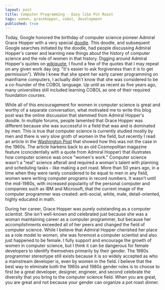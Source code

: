 ```yaml
---
layout: post
title: Computer Programming - Easy like Pot Roast
tags: women, gracehopper, cobol, development
published: true
---
```


<!-- <p><img src="{{ site.url }}/assets/grace_hopper.jpg"></p> -->

<p>
  Today, Google honored the birthday of computer science pioneer Admiral Grace Hopper with a very special <a href="http://newsfeed.time.com/2013/12/09/google-doodle-honors-grace-hopper-early-computer-scientist/">doodle</a>. This doodle, and subsequent Google searches initiated by the doodle, had people discussing Admiral Hopper's career and learning new things about the history of computer science and the role of women in that history. Digging around Admiral Hopper's quotes on <a href="http://en.wikiquote.org/wiki/Grace_Hopper">wikiquote</a>, I found a few of the quotes
  that I may repeat on any given work day (eg: "It's easier to ask forgiveness than it is to get permission"). While I knew that she spent her early career programming on mainframe computers, I actually didn't know that she was considered to be a co-founder of the COBOL language. Up until as recent as five years ago, many universities still included learning COBOL as one of their required foundation courses.
</p>

<p>
  While all of this encouragement for women in computer science is great and worthy of a separate conversation, what motivated me to write this blog post was the online discussion that stemmed
  from Admiral Hopper's doodle. In multiple forums, people lamented that Grace Hopper was different because she was successful in a field that was and is dominated by men. This is true that computer science is currently studied mostly by men and there is very slow groth of women in the field, but recently I read an article in the <a href="http://www.washingtonpost.com/opinions/when-computer-programming-was-womens-work/2011/08/24/gIQAdixGgJ_story_1.html">Washington Post</a> that showed how this was not the case in the 1960s. The article harkens back to an old Cosmopolitan magazine feature (concidentally with a quote from Admiral Hopper) that illustrates how computer science was once "women's work." Computer science wasn't a "real" science afterall and required a woman's talent with planning and scheduling tasks - like making a pot roast. More than 50 years ago, in a time when they were rarely considered to be equal to men in any field, women were writing computer programs in record numbers. It wasn't until the mid-1980s, with increased popularity of the personal computer and companies such as IBM and Microsoft, that the current image of the computer programmer was created: anti-social, white, male, detail-oriented, highly educated in math.
</p>

<!-- <p><img src="{{ site.url }}/assets/cosmopolitan-april-1967.jpg"></p> -->

<p>
  During her career, Grace Hopper was purely outstanding as a computer scientist.
  She isn't well-known and celebrated just because she was a woman maintaining career as a computer programmer, but because her accomplishments exceeded all of her peers and changed the field of computer science. While I believe that Admiral Hopper cherished her place as a role model to women, she was foremost a computer scientist and also just happened to be female. I fully support and encourage the growth of women in computer science, but I think it can be dangerous for female developers to identify themselves primarily by their gender. The 1980s programmer stereotype still exists because it is so widely accepted as who a mainstream developer is, even by women in the field. I believe that the best way to eliminate both the 1960s and 1980s gender roles is to choose to first be a great developer, designer, engineer, and second celebrate the diversity that you bring to the computer science field. When you are great, you are great and not because your gender can organize a pot roast dinner.
</p>


